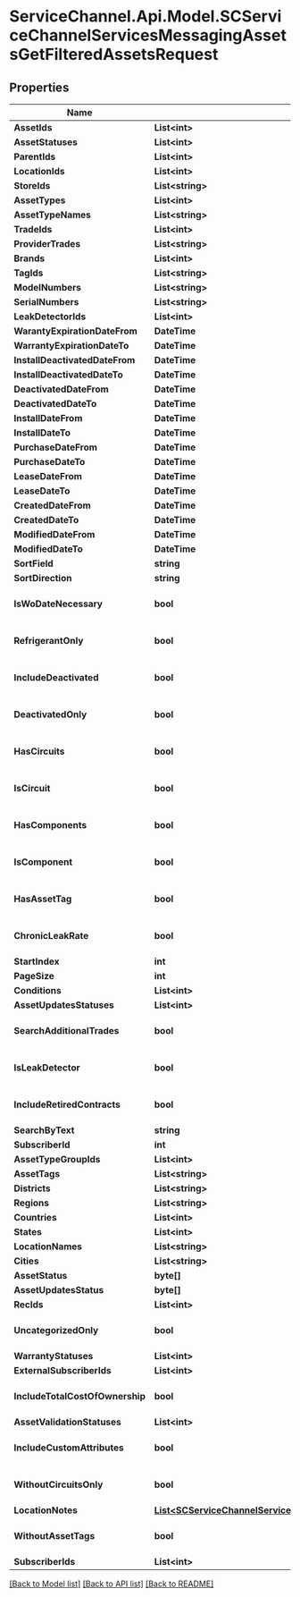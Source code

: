 # ServiceChannel.Api.Model.SCServiceChannelServicesMessagingAssetsGetFilteredAssetsRequest

## Properties

Name | Type | Description | Notes
------------ | ------------- | ------------- | -------------
**AssetIds** | **List&lt;int&gt;** |  | [optional] 
**AssetStatuses** | **List&lt;int&gt;** |  | [optional] 
**ParentIds** | **List&lt;int&gt;** |  | [optional] 
**LocationIds** | **List&lt;int&gt;** |  | [optional] 
**StoreIds** | **List&lt;string&gt;** |  | [optional] 
**AssetTypes** | **List&lt;int&gt;** |  | [optional] 
**AssetTypeNames** | **List&lt;string&gt;** |  | [optional] 
**TradeIds** | **List&lt;int&gt;** |  | [optional] 
**ProviderTrades** | **List&lt;string&gt;** |  | [optional] 
**Brands** | **List&lt;int&gt;** |  | [optional] 
**TagIds** | **List&lt;string&gt;** |  | [optional] 
**ModelNumbers** | **List&lt;string&gt;** |  | [optional] 
**SerialNumbers** | **List&lt;string&gt;** |  | [optional] 
**LeakDetectorIds** | **List&lt;int&gt;** |  | [optional] 
**WarantyExpirationDateFrom** | **DateTime** |  | [optional] 
**WarrantyExpirationDateTo** | **DateTime** |  | [optional] 
**InstallDeactivatedDateFrom** | **DateTime** |  | [optional] 
**InstallDeactivatedDateTo** | **DateTime** |  | [optional] 
**DeactivatedDateFrom** | **DateTime** |  | [optional] 
**DeactivatedDateTo** | **DateTime** |  | [optional] 
**InstallDateFrom** | **DateTime** |  | [optional] 
**InstallDateTo** | **DateTime** |  | [optional] 
**PurchaseDateFrom** | **DateTime** |  | [optional] 
**PurchaseDateTo** | **DateTime** |  | [optional] 
**LeaseDateFrom** | **DateTime** |  | [optional] 
**LeaseDateTo** | **DateTime** |  | [optional] 
**CreatedDateFrom** | **DateTime** |  | [optional] 
**CreatedDateTo** | **DateTime** |  | [optional] 
**ModifiedDateFrom** | **DateTime** |  | [optional] 
**ModifiedDateTo** | **DateTime** |  | [optional] 
**SortField** | **string** |  | [optional] 
**SortDirection** | **string** |  | [optional] 
**IsWoDateNecessary** | **bool** |  | [optional] [default to false]
**RefrigerantOnly** | **bool** |  | [optional] [default to false]
**IncludeDeactivated** | **bool** |  | [optional] [default to false]
**DeactivatedOnly** | **bool** |  | [optional] [default to false]
**HasCircuits** | **bool** |  | [optional] [default to false]
**IsCircuit** | **bool** |  | [optional] [default to false]
**HasComponents** | **bool** |  | [optional] [default to false]
**IsComponent** | **bool** |  | [optional] [default to false]
**HasAssetTag** | **bool** |  | [optional] [default to false]
**ChronicLeakRate** | **bool** |  | [optional] [default to false]
**StartIndex** | **int** |  | [optional] 
**PageSize** | **int** |  | [optional] 
**Conditions** | **List&lt;int&gt;** |  | [optional] 
**AssetUpdatesStatuses** | **List&lt;int&gt;** |  | [optional] 
**SearchAdditionalTrades** | **bool** |  | [optional] [default to false]
**IsLeakDetector** | **bool** |  | [optional] [default to false]
**IncludeRetiredContracts** | **bool** |  | [optional] [default to false]
**SearchByText** | **string** |  | [optional] 
**SubscriberId** | **int** |  | [optional] 
**AssetTypeGroupIds** | **List&lt;int&gt;** |  | [optional] 
**AssetTags** | **List&lt;string&gt;** |  | [optional] 
**Districts** | **List&lt;string&gt;** |  | [optional] 
**Regions** | **List&lt;string&gt;** |  | [optional] 
**Countries** | **List&lt;int&gt;** |  | [optional] 
**States** | **List&lt;int&gt;** |  | [optional] 
**LocationNames** | **List&lt;string&gt;** |  | [optional] 
**Cities** | **List&lt;string&gt;** |  | [optional] 
**AssetStatus** | **byte[]** |  | [optional] 
**AssetUpdatesStatus** | **byte[]** |  | [optional] 
**RecIds** | **List&lt;int&gt;** |  | [optional] 
**UncategorizedOnly** | **bool** |  | [optional] [default to false]
**WarrantyStatuses** | **List&lt;int&gt;** |  | [optional] 
**ExternalSubscriberIds** | **List&lt;int&gt;** |  | [optional] 
**IncludeTotalCostOfOwnership** | **bool** |  | [optional] [default to false]
**AssetValidationStatuses** | **List&lt;int&gt;** |  | [optional] 
**IncludeCustomAttributes** | **bool** |  | [optional] [default to false]
**WithoutCircuitsOnly** | **bool** |  | [optional] [default to false]
**LocationNotes** | [**List&lt;SCServiceChannelServicesMessagingAssetsAssetLocationNote&gt;**](SCServiceChannelServicesMessagingAssetsAssetLocationNote.md) |  | [optional] 
**WithoutAssetTags** | **bool** |  | [optional] [default to false]
**SubscriberIds** | **List&lt;int&gt;** |  | [optional] 

[[Back to Model list]](../README.md#documentation-for-models) [[Back to API list]](../README.md#documentation-for-api-endpoints) [[Back to README]](../README.md)

